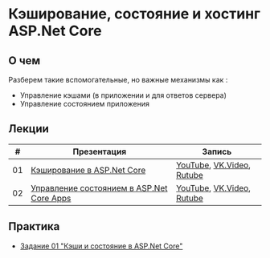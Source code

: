 # Кэширование, состояние и хостинг ASP.Net Core

## О чем
Разберем такие вспомогательные, но важные механизмы как :
- Управление кэшами (в приложении и для ответов сервера)
- Управление состоянием приложения    

## Лекции

|#|Презентация|Запись|
|--|--|--|
|01|[Кэширование в ASP.Net Core](./01.%20Caching%20in%20ASP.Net%20Core.pptx?raw=true)|[YouTube](https://youtu.be/XpPOkFAqkPk), [VK.Video](https://vkvideo.ru/video871595788_456239070), [Rutube](https://rutube.ru/video/675582bcf94547d014bb5a8f8233e7ce/)|
|02|[Управление состоянием в ASP.Net Core Apps](./02.%20State%20management%20in%20ASP.Net%20Core.pptx?raw=true)|[YouTube](https://youtu.be/XMw0f7MxhWk), [VK.Video](https://vkvideo.ru/video871595788_456239071), [Rutube](https://rutube.ru/video/59fc5aac4e0404413db7be59207259ec/)|


## Практика

- [Задание 01 "Кэши и состояние в ASP.Net Core"](./Task_01/task_01.md)

